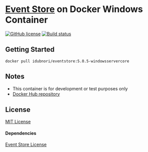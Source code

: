 [Event Store](https://github.com/EventStore/EventStore) on Docker Windows Container
===
[![GitHub license](https://img.shields.io/github/license/idubnori/shairport-sync-trackinfo-reader.svg)](https://github.com/idubnori/eventstore-docker-windows-container/blob/master/LICENSE)
[![Build status](https://ci.appveyor.com/api/projects/status/y6tsxs02q2x6yo13?svg=true)](https://ci.appveyor.com/project/idubnori/eventstore-docker-windows-container)

## Getting Started

```
docker pull idubnori/eventstore:5.0.5-windowsservercore
```

## Notes
 - This container is for development or test purposes only
 - [Docker Hub repository](https://hub.docker.com/r/idubnori/eventstore/)

## License
 [MIT License](./LICENSE)
#### Dependencies
 [Event Store License](https://github.com/EventStore/EventStore/blob/master/LICENSE.md)
